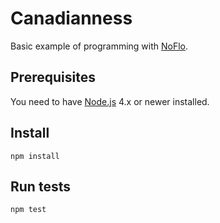 # Canadianness

Basic example of programming with [NoFlo](https://noflojs.org).

## Prerequisites

You need to have [Node.js](http://nodejs.org) 4.x or newer installed.

## Install

    npm install

## Run tests

    npm test
